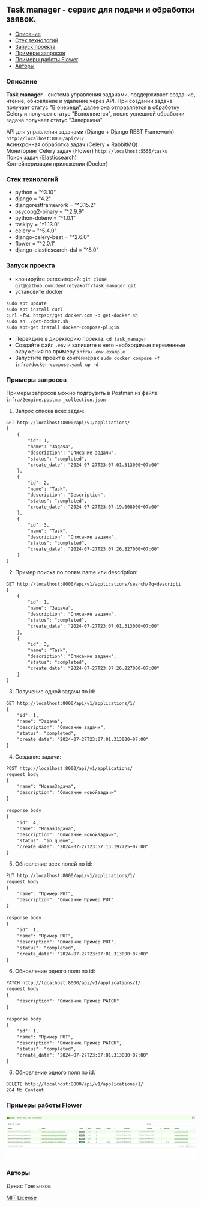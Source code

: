 ## Task manager - сервис для подачи и обработки заявок.

- [Описание](#desc)
- [Стек технологий](#stack)
- [Запуск проекта](#start)
- [Примеры запросов](#requests)
- [Примеры работы Flower](#flower)
- [Авторы](#team)


### Описание <a id="desc"></a>

**Task manager** - система управления задачами, поддерживает создание, чтение, обновление и удаление через API. При создании задача получает статус "В очереди", далее она отправляется в обработку Celery и получает статус "Выполняется", после успешной обработки задача получает статус "Завершена".

API для управления задачами (Django + Django REST Framework) `http://localhost:8000/api/v1/`\
Асинхронная обработка задач (Celery + RabbitMQ)\
Мониторинг Celery задач (Flower) `http://localhost:5555/tasks`\
Поиск задач (Elasticsearch)\
Контейнеризация приложения (Docker)


### Стек технологий <a id="stack"></a>
 - python = "^3.10"
 - django = "4.2"
 - djangorestframework = "^3.15.2"
 - psycopg2-binary = "^2.9.9"
 - python-dotenv = "^1.0.1"
 - taskipy = "^1.13.0"
 - celery = "^5.4.0"
 - django-celery-beat = "^2.6.0"
 - flower = "^2.0.1"
 - django-elasticsearch-dsl = "^8.0"


### Запуск проекта <a id="start"></a>
- клонируйте репозиторий: `git clone git@github.com:dentretyakoff/task_manager.git`
- установите docker
```
sudo apt update
sudo apt install curl
curl -fSL https://get.docker.com -o get-docker.sh
sudo sh ./get-docker.sh
sudo apt-get install docker-compose-plugin
```
- Перейдите в директорию проекта: `cd task_manager`
- Создайте файл `.env` и запишите в него необходимые переменные окружения по примеру `infra/.env.example`
- Запустите проект в контейнерах `sudo docker compose -f infra/docker-compose.yaml up -d`


### Примеры запросов <a id="requests"></a>
Примеры запросов можно подгрузить в Postman из файла `infra/2engine.postman_collection.json`
1. Запрос списка всех задач:
```
GET http://localhost:8000/api/v1/applications/
[
    {
        "id": 1,
        "name": "Задача",
        "description": "Описание задачи",
        "status": "completed",
        "create_date": "2024-07-27T23:07:01.313000+07:00"
    },
    {
        "id": 2,
        "name": "Task",
        "description": "Description",
        "status": "completed",
        "create_date": "2024-07-27T23:07:19.008000+07:00"
    },
    {
        "id": 3,
        "name": "Task",
        "description": "Описание задачи",
        "status": "completed",
        "create_date": "2024-07-27T23:07:26.827000+07:00"
    }
]
```
2. Пример поиска по полям name или description:
```
GET http://localhost:8000/api/v1/applications/search/?q=descripti
[
    {
        "id": 1,
        "name": "Задача",
        "description": "Описание задачи",
        "status": "completed",
        "create_date": "2024-07-27T23:07:01.313000+07:00"
    },
    {
        "id": 3,
        "name": "Task",
        "description": "Описание задачи",
        "status": "completed",
        "create_date": "2024-07-27T23:07:26.827000+07:00"
    }
]
```
3. Получение одной задачи по id:
```
GET http://localhost:8000/api/v1/applications/1/
{
    "id": 1,
    "name": "Задача",
    "description": "Описание задачи",
    "status": "completed",
    "create_date": "2024-07-27T23:07:01.313000+07:00"
}
```
4. Создание задачи:
```
POST http://localhost:8000/api/v1/applications/
request body
{
    "name": "НоваяЗадача",
    "description": "Описание новойзадачи"
}

response body
{
    "id": 4,
    "name": "НоваяЗадача",
    "description": "Описание новойзадачи",
    "status": "in_queue",
    "create_date": "2024-07-27T23:57:13.197725+07:00"
}
```
5. Обновление всех полей по id:
```
PUT http://localhost:8000/api/v1/applications/1/
request body
{
    "name": "Пример PUT",
    "description": "Описание Пример PUT"
}

response body
{
    "id": 1,
    "name": "Пример PUT",
    "description": "Описание Пример PUT",
    "status": "completed",
    "create_date": "2024-07-27T23:07:01.313000+07:00"
}
```
6. Обновление одного поля по id:
```
PATCH http://localhost:8000/api/v1/applications/1/
request body
{
    "description": "Описание Пример PATCH"
}

response body
{
    "id": 1,
    "name": "Пример PUT",
    "description": "Описание Пример PATCH",
    "status": "completed",
    "create_date": "2024-07-27T23:07:01.313000+07:00"
}
```
6. Обновление одного поля по id:
```
DELETE http://localhost:8000/api/v1/applications/1/
204 No Content
```


### Примеры работы Flower <a id="flower"></a>
![Список задач Flower](images/flower.png)


### Авторы <a id="team"></a>
Денис Третьяков

[MIT License](https://opensource.org/licenses/MIT)
